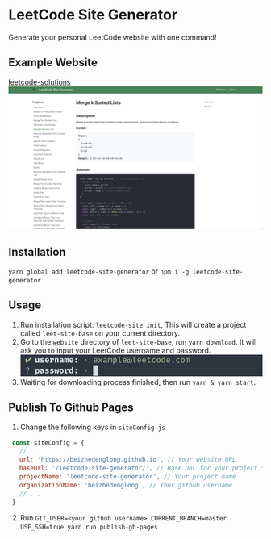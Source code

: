 # LeetCode Site Generator
Generate your personal LeetCode website with one command!

## Example Website
[leetcode-solutions](https://beizhedenglong.github.io/leetcode-solutions/)
![screenshot](./images/screenshot.png)

## Installation

`yarn global add leetcode-site-generator` or `npm i -g leetcode-site-generator`

## Usage

1. Run installation script: `leetcode-site init`, This will create a project called `leet-site-base` on your current directory.
2. Go to the `website` directory of `leet-site-base`, run `yarn download`. It will ask you to input your LeetCode username and password.
   ![login](./images/login.png)
3. Waiting for downloading process finished, then run `yarn & yarn start`.

## Publish To Github Pages
1. Change the following keys in `siteConfig.js`
```js
 const siteConfig = {
   // ...
   url: 'https://beizhedenglong.github.io', // Your website URL
   baseUrl: '/leetcode-site-generator/', // Base URL for your project */
   projectName: 'leetcode-site-generator', // Your project name
   organizationName: 'beizhedenglong', // Your github username
   // ...
 }
```

2. Run `GIT_USER=<your github username> CURRENT_BRANCH=master USE_SSH=true yarn run publish-gh-pages`
